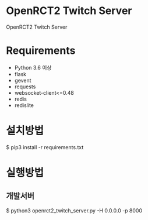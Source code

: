 # OpenRCT2 Twitch Server
OpenRCT2 Twitch Server

# Requirements
- Python 3.6 이상
- flask
- gevent
- requests
- websocket-client<=0.48
- redis
- redislite

# 설치방법
$ pip3 install -r requirements.txt

# 실행방법
## 개발서버
$ python3 openrct2_twitch_server.py -H 0.0.0.0 -p 8000
